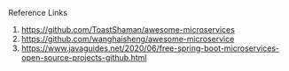 Reference Links
1. https://github.com/ToastShaman/awesome-microservices
2. https://github.com/wanghaisheng/awesome-microservice
3. https://www.javaguides.net/2020/06/free-spring-boot-microservices-open-source-projects-github.html
